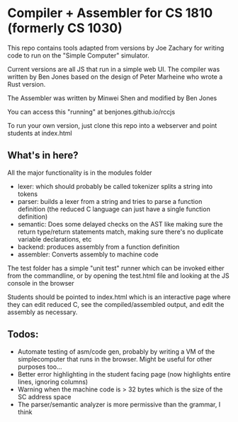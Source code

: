 # Compiler + Assembler for CS 1810 (formerly CS 1030)

This repo contains tools adapted from versions by Joe Zachary for writing code to run on the "Simple Computer" simulator.

Current versions are all JS that run in a simple web UI.  The compiler was written by Ben Jones based on the design of Peter Marheine who wrote a Rust version.  

The Assembler was written by Minwei Shen and modified by Ben Jones

You can access this "running" at benjones.github.io/rccjs

To run your own version, just clone this repo into a webserver and point students at index.html

## What's in here?

All the major functionality is in the modules folder

* lexer: which should probably be called tokenizer splits a string into tokens
* parser: builds a lexer from a string and tries to parse a function definition (the reduced C language can just have a single function definition)
* semantic: Does some delayed checks on the AST like making sure the return type/return statements match, making sure there's no duplicate variable declarations, etc
* backend: produces assembly from a function definition
* assembler: Converts assembly to machine code

The test folder has a simple "unit test" runner which can be invoked either from the commandline, or by opening the test.html file and looking at the JS console in the browser

Students should be pointed to index.html which is an interactive page where they can edit reduced C, see the compiled/assembled output, and edit the assembly as necessary.

## Todos:

* Automate testing of asm/code gen, probably by writing a VM of the simplecomputer that runs in the browser.  Might be useful for other purposes too...
* Better error highlighting in the student facing page (now highlights entire lines, ignoring columns)
* Warning when the machine code is > 32 bytes which is the size of the SC address space
* The parser/semantic analyzer is more permissive than the grammar, I think
